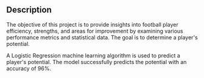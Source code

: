 ## Description
The objective of this project is to provide insights into football player efficiency, strengths, and areas for improvement by examining various performance metrics and statistical data. The goal is to determine a player's potential.

A Logistic Regression machine learning algorithm is used to predict a player's potential. The model successfully predicts the potential with an accuracy of 96%.
